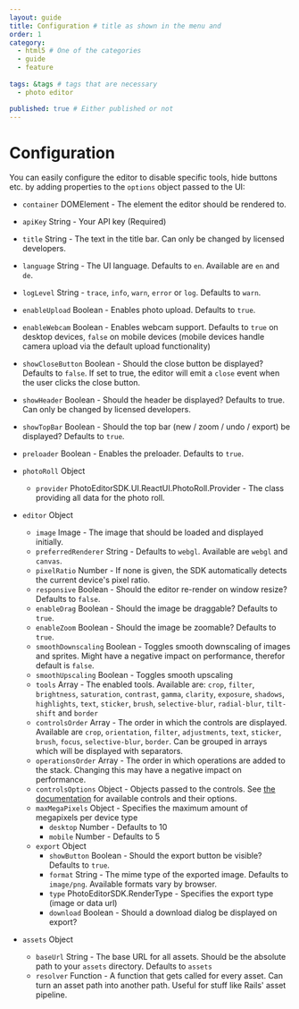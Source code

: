 ```yaml
---
layout: guide
title: Configuration # title as shown in the menu and 
order: 1
category: 
  - html5 # One of the categories
  - guide
  - feature
  
tags: &tags # tags that are necessary
  - photo editor 

published: true # Either published or not 
---
```


# Configuration

You can easily configure the editor to disable specific tools, hide buttons etc. by adding properties
to the `options` object passed to the UI:

  * `container` DOMElement - The element the editor should be rendered to.
  * `apiKey` String - Your API key (Required)
  * `title` String - The text in the title bar. Can only be changed by licensed developers.
  * `language` String - The UI language. Defaults to `en`. Available are `en` and `de`.
  * `logLevel` String - `trace`, `info`, `warn`, `error` or `log`. Defaults to `warn`.
  * `enableUpload` Boolean - Enables photo upload. Defaults to `true`.
  * `enableWebcam` Boolean - Enables webcam support. Defaults to `true` on desktop devices, `false` on mobile devices (mobile devices handle camera upload via the default upload functionality)
  * `showCloseButton` Boolean - Should the close button be displayed? Defaults to `false`. If set to
    true, the editor will emit a `close` event when the user clicks the close button.
  * `showHeader` Boolean - Should the header be displayed? Defaults to true. Can only be changed by licensed developers.
  * `showTopBar` Boolean - Should the top bar (new / zoom / undo / export) be displayed? Defaults to `true`.
  * `preloader` Boolean - Enables the preloader. Defaults to `true`.

  * `photoRoll` Object
    * `provider` PhotoEditorSDK.UI.ReactUI.PhotoRoll.Provider - The class providing all data for the photo roll.

  * `editor` Object
    * `image` Image - The image that should be loaded and displayed initially.
    * `preferredRenderer` String - Defaults to `webgl`. Available are `webgl` and `canvas`.
    * `pixelRatio` Number - If none is given, the SDK automatically detects the current device's
        pixel ratio.
    * `responsive` Boolean - Should the editor re-render on window resize? Defaults to `false`.
    * `enableDrag` Boolean - Should the image be draggable? Defaults to `true`.
    * `enableZoom` Boolean - Should the image be zoomable? Defaults to `true`.
    * `smoothDownscaling` Boolean - Toggles smooth downscaling of images and sprites. Might have
      a negative impact on performance, therefor default is `false`.
    * `smoothUpscaling` Boolean - Toggles smooth upscaling
    * `tools` Array - The enabled tools. Available are: `crop`, `filter`,
      `brightness`, `saturation`, `contrast`, `gamma`, `clarity`, `exposure`, `shadows`, `highlights`,
      `text`, `sticker`, `brush`, `selective-blur`, `radial-blur`, `tilt-shift` and `border`
    * `controlsOrder` Array - The order in which the controls are displayed. Available are `crop`,
        `orientation`, `filter`, `adjustments`, `text`, `sticker`, `brush`, `focus`, `selective-blur`, `border`. Can
        be grouped in arrays which will be displayed with separators.
    * `operationsOrder` Array - The order in which operations are added to the stack. Changing
        this may have a negative impact on performance.
    * `controlsOptions` Object - Objects passed to the controls. See [the documentation](http://static.photoeditorsdk.com/docs/html5/PhotoEditorSDK.UI.NightReact.Controls.html) for available controls and their options.
    * `maxMegaPixels` Object - Specifies the maximum amount of megapixels per device type
      * `desktop` Number - Defaults to 10
      * `mobile` Number - Defaults to 5
    * `export` Object
      * `showButton` Boolean - Should the export button be visible? Defaults to `true`.
      * `format` String - The mime type of the exported image. Defaults to `image/png`. Available
        formats vary by browser.
      * `type` PhotoEditorSDK.RenderType - Specifies the export type (image or data url)
      * `download` Boolean - Should a download dialog be displayed on export?
  * `assets` Object
    * `baseUrl` String - The base URL for all assets. Should be the absolute path to your
        `assets` directory. Defaults to `assets`
    * `resolver` Function - A function that gets called for every asset. Can turn an asset
      path into another path. Useful for stuff like Rails' asset pipeline.



